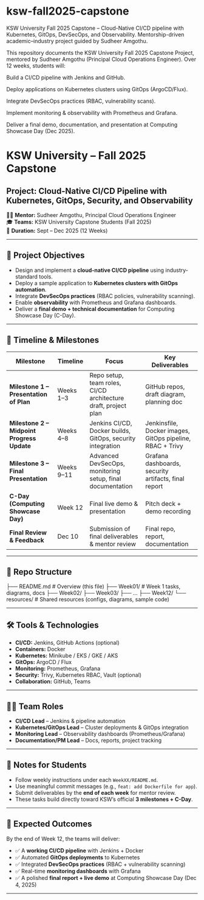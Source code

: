 # ksw-fall2025-capstone
KSW University Fall 2025 Capstone – Cloud-Native CI/CD pipeline with Kubernetes, GitOps, DevSecOps, and Observability. Mentorship-driven academic–industry project guided by Sudheer Amgothu.

This repository documents the KSW University Fall 2025 Capstone Project, mentored by Sudheer Amgothu (Principal Cloud Operations Engineer).
Over 12 weeks, students will:

Build a CI/CD pipeline with Jenkins and GitHub.

Deploy applications on Kubernetes clusters using GitOps (ArgoCD/Flux).

Integrate DevSecOps practices (RBAC, vulnerability scans).

Implement monitoring & observability with Prometheus and Grafana.

Deliver a final demo, documentation, and presentation at Computing Showcase Day (Dec 2025).


# KSW University – Fall 2025 Capstone  
## Project: Cloud-Native CI/CD Pipeline with Kubernetes, GitOps, Security, and Observability  

👨‍🏫 **Mentor:** Sudheer Amgothu, Principal Cloud Operations Engineer  
🎓 **Teams:** KSW University Capstone Students (Fall 2025)  
📅 **Duration:** Sept – Dec 2025 (12 Weeks)  

---

## 🎯 Project Objectives
- Design and implement a **cloud-native CI/CD pipeline** using industry-standard tools.  
- Deploy a sample application to **Kubernetes clusters with GitOps automation**.  
- Integrate **DevSecOps practices** (RBAC policies, vulnerability scanning).  
- Enable **observability** with Prometheus and Grafana dashboards.  
- Deliver a **final demo + technical documentation** for Computing Showcase Day (C-Day).  

---

## 📅 Timeline & Milestones  

| **Milestone** | **Timeline** | **Focus** | **Key Deliverables** |
|---------------|--------------|------------|----------------------|
| **Milestone 1 – Presentation of Plan** | Weeks 1–3 | Repo setup, team roles, CI/CD architecture draft, project plan | GitHub repos, draft diagram, planning doc |
| **Milestone 2 – Midpoint Progress Update** | Weeks 4–8 | Jenkins CI/CD, Docker builds, GitOps, security integration | Jenkinsfile, Docker images, GitOps pipeline, RBAC + Trivy |
| **Milestone 3 – Final Presentation** | Weeks 9–11 | Advanced DevSecOps, monitoring setup, final documentation | Grafana dashboards, security artifacts, final report |
| **C-Day (Computing Showcase Day)** | Week 12 | Final live demo & presentation | Pitch deck + demo recording |
| **Final Review & Feedback** | Dec 10 | Submission of final deliverables & mentor review | Final repo, report, documentation |

---

## 📂 Repo Structure  


├── README.md # Overview (this file)
├── Week01/ # Week 1 tasks, diagrams, docs
├── Week02/
├── Week03/
├── ...
├── Week12/
└── resources/ # Shared resources (configs, diagrams, sample code)


---

## 🛠️ Tools & Technologies  

- **CI/CD:** Jenkins, GitHub Actions (optional)  
- **Containers:** Docker  
- **Kubernetes:** Minikube / EKS / GKE / AKS  
- **GitOps:** ArgoCD / Flux  
- **Monitoring:** Prometheus, Grafana  
- **Security:** Trivy, Kubernetes RBAC, Vault (optional)  
- **Collaboration:** GitHub, Teams  

---

## 🧑‍💻 Team Roles  

- **CI/CD Lead** – Jenkins & pipeline automation  
- **Kubernetes/GitOps Lead** – Cluster deployments & GitOps integration  
- **Monitoring Lead** – Observability dashboards (Prometheus/Grafana)  
- **Documentation/PM Lead** – Docs, reports, project tracking  

---

## 📌 Notes for Students  

- Follow weekly instructions under each `WeekXX/README.md`.  
- Use meaningful commit messages (e.g., `feat: add Dockerfile for app`).  
- Submit deliverables by the **end of each week** for mentor review.  
- These tasks build directly toward KSW’s official **3 milestones + C-Day**.  

---

## 🚀 Expected Outcomes  

By the end of Week 12, the teams will deliver:  
- ✅ A **working CI/CD pipeline** with Jenkins + Docker  
- ✅ Automated **GitOps deployments** to Kubernetes  
- ✅ Integrated **DevSecOps practices** (RBAC + vulnerability scanning)  
- ✅ Real-time **monitoring dashboards** with Grafana  
- ✅ A polished **final report + live demo** at Computing Showcase Day (Dec 4, 2025)  

---

